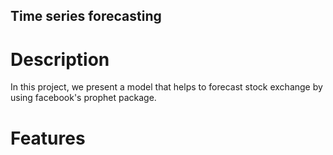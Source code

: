 ## Time series forecasting

# Description 

In this project, we present a model that helps to forecast stock exchange by using facebook's prophet package. 

# Features
